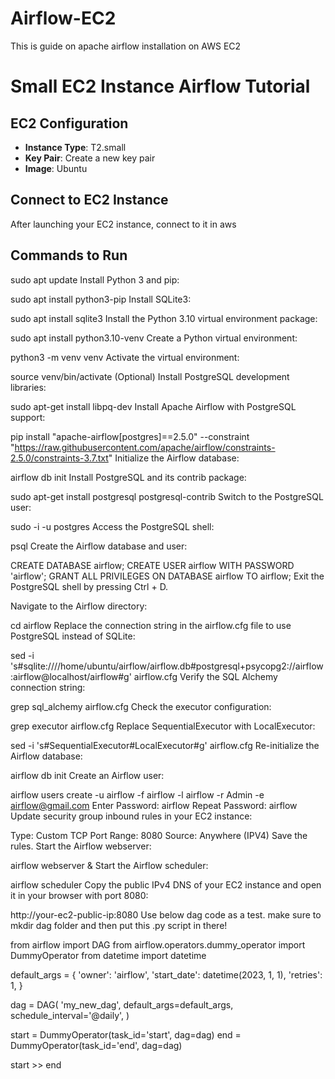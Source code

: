 # Airflow-EC2
This is guide on apache airflow installation on AWS  EC2
# Small EC2 Instance Airflow Tutorial

## EC2 Configuration
- **Instance Type**: T2.small
- **Key Pair**: Create a new key pair
- **Image**: Ubuntu

## Connect to EC2 Instance
After launching your EC2 instance, connect to it in aws


## Commands to Run


   sudo apt update
Install Python 3 and pip:

sudo apt install python3-pip
Install SQLite3:

sudo apt install sqlite3
Install the Python 3.10 virtual environment package:

sudo apt install python3.10-venv
Create a Python virtual environment:

python3 -m venv venv
Activate the virtual environment:

source venv/bin/activate
(Optional) Install PostgreSQL development libraries:

sudo apt-get install libpq-dev
Install Apache Airflow with PostgreSQL support:

pip install "apache-airflow[postgres]==2.5.0" --constraint "https://raw.githubusercontent.com/apache/airflow/constraints-2.5.0/constraints-3.7.txt"
Initialize the Airflow database:

airflow db init
Install PostgreSQL and its contrib package:

sudo apt-get install postgresql postgresql-contrib
Switch to the PostgreSQL user:

sudo -i -u postgres
Access the PostgreSQL shell:

psql
Create the Airflow database and user:

CREATE DATABASE airflow;
CREATE USER airflow WITH PASSWORD 'airflow';
GRANT ALL PRIVILEGES ON DATABASE airflow TO airflow;
Exit the PostgreSQL shell by pressing Ctrl + D.

Navigate to the Airflow directory:

cd airflow
Replace the connection string in the airflow.cfg file to use PostgreSQL instead of SQLite:

sed -i 's#sqlite:////home/ubuntu/airflow/airflow.db#postgresql+psycopg2://airflow:airflow@localhost/airflow#g' airflow.cfg
Verify the SQL Alchemy connection string:

grep sql_alchemy airflow.cfg
Check the executor configuration:

grep executor airflow.cfg
Replace SequentialExecutor with LocalExecutor:

sed -i 's#SequentialExecutor#LocalExecutor#g' airflow.cfg
Re-initialize the Airflow database:

airflow db init
Create an Airflow user:

airflow users create -u airflow -f airflow -l airflow -r Admin -e airflow@gmail.com
Enter Password: airflow
Repeat Password: airflow
Update security group inbound rules in your EC2 instance:

Type: Custom TCP
Port Range: 8080
Source: Anywhere (IPV4)
Save the rules.
Start the Airflow webserver:

airflow webserver &
Start the Airflow scheduler:

airflow scheduler
Copy the public IPv4 DNS of your EC2 instance and open it in your browser with port 8080:

http://your-ec2-public-ip:8080
Use below dag code as a test. make sure to mkdir dag folder and then put this .py script in there!

from airflow import DAG
from airflow.operators.dummy_operator import DummyOperator
from datetime import datetime

default_args = {
    'owner': 'airflow',
    'start_date': datetime(2023, 1, 1),
    'retries': 1,
}

dag = DAG(
    'my_new_dag',
    default_args=default_args,
    schedule_interval='@daily',
)

start = DummyOperator(task_id='start', dag=dag)
end = DummyOperator(task_id='end', dag=dag)

start >> end
